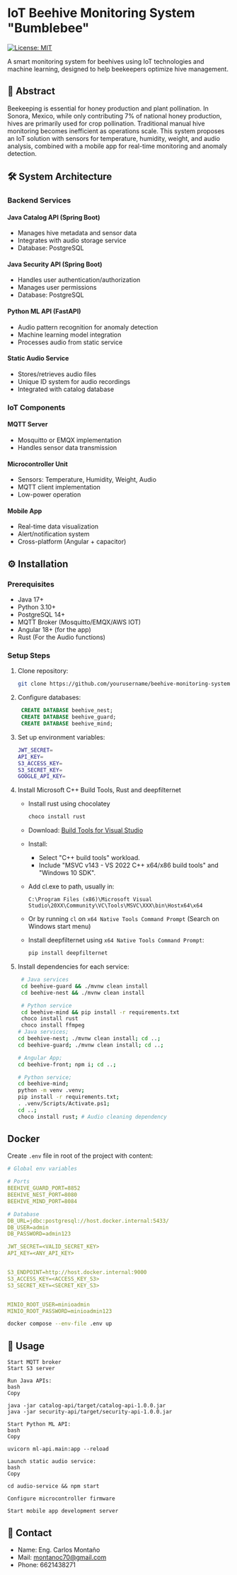 # IoT Beehive Monitoring System "Bumblebee"

[![License: MIT](https://img.shields.io/badge/License-MIT-yellow.svg)](https://opensource.org/licenses/MIT)

A smart monitoring system for beehives using IoT technologies and machine learning, designed to help beekeepers optimize hive management.

## 📝 Abstract

Beekeeping is essential for honey production and plant pollination. In Sonora, Mexico, while only contributing 7% of national honey production, hives are primarily used for crop pollination. Traditional manual hive monitoring becomes inefficient as operations scale. This system proposes an IoT solution with sensors for temperature, humidity, weight, and audio analysis, combined with a mobile app for real-time monitoring and anomaly detection.

## 🛠️ System Architecture

### Backend Services

#### Java Catalog API (Spring Boot)

- Manages hive metadata and sensor data
- Integrates with audio storage service
- Database: PostgreSQL

#### Java Security API (Spring Boot)

- Handles user authentication/authorization
- Manages user permissions
- Database: PostgreSQL

#### Python ML API (FastAPI)

- Audio pattern recognition for anomaly detection
- Machine learning model integration
- Processes audio from static service

#### Static Audio Service

- Stores/retrieves audio files
- Unique ID system for audio recordings
- Integrated with catalog database

### IoT Components

#### MQTT Server

- Mosquitto or EMQX implementation
- Handles sensor data transmission

#### Microcontroller Unit

- Sensors: Temperature, Humidity, Weight, Audio
- MQTT client implementation
- Low-power operation

#### Mobile App

- Real-time data visualization
- Alert/notification system
- Cross-platform (Angular + capacitor)

## ⚙️ Installation

### Prerequisites

- Java 17+
- Python 3.10+
- PostgreSQL 14+
- MQTT Broker (Mosquitto/EMQX/AWS IOT)
- Angular 18+ (for the app)
- Rust (For the Audio functions)

### Setup Steps

1. Clone repository:
   ```bash
   git clone https://github.com/yourusername/beehive-monitoring-system.git
   ```
2. Configure databases:
   ```sql
    CREATE DATABASE beehive_nest;
    CREATE DATABASE beehive_guard;
    CREATE DATABASE beehive_mind;
   ```
3. Set up environment variables:
   ```bash
   JWT_SECRET=
   API_KEY=
   S3_ACCESS_KEY=
   S3_SECRET_KEY=
   GOOGLE_API_KEY=
   ```
4. Install Microsoft C++ Build Tools, Rust and deepfilternet

   - Install rust using chocolatey
     ```bash
     choco install rust
     ```
   - Download: [Build Tools for Visual Studio](https://visualstudio.microsoft.com/visual-cpp-build-tools/)
   - Install:
     - Select "C++ build tools" workload.
     - Include "MSVC v143 - VS 2022 C++ x64/x86 build tools" and "Windows 10 SDK".
   - Add cl.exe to path, usually in:

     `C:\Program Files (x86)\Microsoft Visual Studio\20XX\Community\VC\Tools\MSVC\XXX\bin\Hostx64\x64`

   - Or by running `cl` on `x64 Native Tools Command Prompt` (Search on Windows start menu)
   - Install deepfilternet using `x64 Native Tools Command Prompt`:
     ```bash
     pip install deepfilternet
     ```

5. Install dependencies for each service:

   ```bash
    # Java services
    cd beehive-guard && ./mvnw clean install
    cd beehive-nest && ./mvnw clean install

    # Python service
    cd beehive-mind && pip install -r requirements.txt
    choco install rust
    choco install ffmpeg
   # Java services;
   cd beehive-nest; ./mvnw clean install; cd ..;
   cd beehive-guard; ./mvnw clean install; cd ..;

   # Angular App;
   cd beehive-front; npm i; cd ..;

   # Python service;
   cd beehive-mind;
   python -m venv .venv;
   pip install -r requirements.txt;
   . .venv/Scripts/Activate.ps1;
   cd ..;
   choco install rust; # Audio cleaning dependency
   ```

## Docker

   Create `.env` file in root of the project with content:

   ```yml
   # Global env variables

   # Ports
   BEEHIVE_GUARD_PORT=8852
   BEEHIVE_NEST_PORT=8080
   BEEHIVE_MIND_PORT=8084

   # Database
   DB_URL=jdbc:postgresql://host.docker.internal:5433/
   DB_USER=admin
   DB_PASSWORD=admin123

   JWT_SECRET=<VALID_SECRET_KEY>
   API_KEY=<ANY_API_KEY>


   S3_ENDPOINT=http://host.docker.internal:9000
   S3_ACCESS_KEY=<ACCESS_KEY_S3>
   S3_SECRET_KEY=<SECRET_KEY_S3>


   MINIO_ROOT_USER=minioadmin
   MINIO_ROOT_PASSWORD=minioadmin123
   ```

   ```bash
   docker compose --env-file .env up
   ```

## 🚀 Usage

    Start MQTT broker
    Start S3 server

    Run Java APIs:
    bash
    Copy

    java -jar catalog-api/target/catalog-api-1.0.0.jar
    java -jar security-api/target/security-api-1.0.0.jar

    Start Python ML API:
    bash
    Copy

    uvicorn ml-api.main:app --reload

    Launch static audio service:
    bash
    Copy

    cd audio-service && npm start

    Configure microcontroller firmware

    Start mobile app development server

## 📧 Contact

- Name: Eng. Carlos Montaño
- Mail: montanoc70@gmail.com
- Phone: 6621438271
